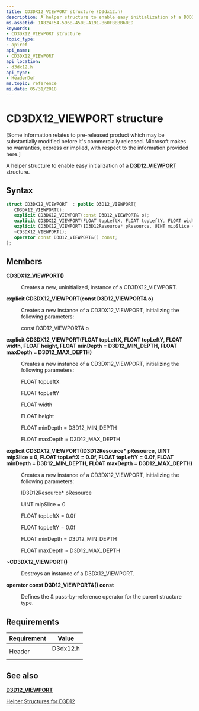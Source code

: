 ```yaml
---
title: CD3DX12_VIEWPORT structure (D3dx12.h)
description: A helper structure to enable easy initialization of a D3D12\_VIEWPORT structure.
ms.assetid: 1A824F54-596B-450E-A191-B60FBBBB60ED
keywords:
- CD3DX12_VIEWPORT structure
topic_type:
- apiref
api_name:
- CD3DX12_VIEWPORT
api_location:
- d3dx12.h
api_type:
- HeaderDef
ms.topic: reference
ms.date: 05/31/2018
---
```


# CD3DX12\_VIEWPORT structure

\[Some information relates to pre-released product which may be substantially modified before it's commercially released. Microsoft makes no warranties, express or implied, with respect to the information provided here.\]

A helper structure to enable easy initialization of a [**D3D12\_VIEWPORT**](/windows/desktop/api/d3d12/ns-d3d12-d3d12_viewport) structure.

## Syntax


```C++
struct CD3DX12_VIEWPORT  : public D3D12_VIEWPORT{
   CD3DX12_VIEWPORT();
   explicit CD3DX12_VIEWPORT(const D3D12_VIEWPORT& o);
   explicit CD3DX12_VIEWPORT(FLOAT topLeftX, FLOAT topLeftY, FLOAT width, FLOAT height, FLOAT minDepth = D3D12_MIN_DEPTH, FLOAT maxDepth = D3D12_MAX_DEPTH);
   explicit CD3DX12_VIEWPORT(ID3D12Resource* pResource, UINT mipSlice = 0, FLOAT topLeftX = 0.0f, FLOAT topLeftY = 0.0f, FLOAT minDepth = D3D12_MIN_DEPTH, FLOAT maxDepth = D3D12_MAX_DEPTH);
   ~CD3DX12_VIEWPORT();
   operator const D3D12_VIEWPORT&() const;
};
```



## Members

<dl> <dt>

**CD3DX12\_VIEWPORT()**
</dt> <dd>

Creates a new, uninitialized, instance of a CD3DX12\_VIEWPORT.

</dd> <dt>

**explicit CD3DX12\_VIEWPORT(const D3D12\_VIEWPORT& o)**
</dt> <dd>

Creates a new instance of a CD3DX12\_VIEWPORT, initializing the following parameters:

const D3D12\_VIEWPORT& o

</dd> <dt>

**explicit CD3DX12\_VIEWPORT(FLOAT topLeftX, FLOAT topLeftY, FLOAT width, FLOAT height, FLOAT minDepth = D3D12\_MIN\_DEPTH, FLOAT maxDepth = D3D12\_MAX\_DEPTH)**
</dt> <dd>

Creates a new instance of a CD3DX12\_VIEWPORT, initializing the following parameters:

FLOAT topLeftX

FLOAT topLeftY

FLOAT width

FLOAT height

FLOAT minDepth = D3D12\_MIN\_DEPTH

FLOAT maxDepth = D3D12\_MAX\_DEPTH

</dd> <dt>

**explicit CD3DX12\_VIEWPORT(ID3D12Resource\* pResource, UINT mipSlice = 0, FLOAT topLeftX = 0.0f, FLOAT topLeftY = 0.0f, FLOAT minDepth = D3D12\_MIN\_DEPTH, FLOAT maxDepth = D3D12\_MAX\_DEPTH)**
</dt> <dd>

Creates a new instance of a CD3DX12\_VIEWPORT, initializing the following parameters:

ID3D12Resource\* pResource

UINT mipSlice = 0

FLOAT topLeftX = 0.0f

FLOAT topLeftY = 0.0f

FLOAT minDepth = D3D12\_MIN\_DEPTH

FLOAT maxDepth = D3D12\_MAX\_DEPTH

</dd> <dt>

**~CD3DX12\_VIEWPORT()**
</dt> <dd>

Destroys an instance of a D3DX12\_VIEWPORT.

</dd> <dt>

**operator const D3D12\_VIEWPORT&() const**
</dt> <dd>

Defines the & pass-by-reference operator for the parent structure type.

</dd> </dl>

## Requirements



| Requirement | Value |
|-------------------|-------------------------------------------------------------------------------------|
| Header<br/> | <dl> <dt>D3dx12.h</dt> </dl> |



## See also

<dl> <dt>

[**D3D12\_VIEWPORT**](/windows/desktop/api/d3d12/ns-d3d12-d3d12_viewport)
</dt> <dt>

[Helper Structures for D3D12](helper-structures-for-d3d12.md)
</dt> </dl>

 

 





